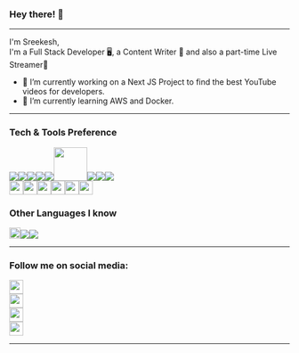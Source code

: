### Hey there! 👋

<!--
**sreekeshiyer/sreekeshiyer** is a ✨ _special_ ✨ repository because its `README.md` (this file) appears on your GitHub profile.

Here are some ideas to get you started:

- 🔭 I’m currently working on ...
- 🌱 I’m currently learning ...
- 👯 I’m looking to collaborate on ...
- 🤔 I’m looking for help with ...
- 💬 Ask me about ...
- 📫 How to reach me: ...
- 😄 Pronouns: ...
- ⚡ Fun fact: ...
-->

---

I'm Sreekesh, <br>
I'm a Full Stack Developer 🖥️, a Content Writer 📓 and also a part-time Live Streamer📡

-   🔭 I’m currently working on a Next JS Project to find the best YouTube videos for developers.
-   🌱 I’m currently learning AWS and Docker.

---

### Tech & Tools Preference

<img src = "https://img.shields.io/badge/-HTML5-E34F26?style=flat&logo=html5&logoColor=white"><img src = "https://img.shields.io/badge/-CSS3-1572B6?style=flat&logo=css3&logoColor=white"><img src="https://img.shields.io/badge/-Bootstrap-563D7C?style=flat&logo=bootstrap&logoColor=white"><img src="https://img.shields.io/badge/-JavaScript-eed718?style=flat&logo=javascript&logoColor=ffffff"><img src="https://img.shields.io/badge/-Sass-cc6699?style=flat&logo=sass&logoColor=ffffff"><img src="https://img.shields.io/badge/-React-000000?style=flat&logo=react&logoColor=00c8ff" width="60px"><img src="https://img.shields.io/badge/-MySQL-F29111?style=flat&logo=mysql&logoColor=FFFFFF"><img src="https://img.shields.io/badge/-Node.js-3C873A?style=flat&logo=Node.js&logoColor=white"><img src="https://img.shields.io/badge/-Firebase-FFA611?style=flat&logo=firebase&logoColor=FFFFFF">
<br>
<img src="https://img.shields.io/badge/Flutter-02569B?style=for-the-badge&logo=flutter&logoColor=white" style="height:25px"><img src= "https://img.shields.io/badge/Laravel-FF2D20?style=for-the-badge&logo=laravel&logoColor=white" height="25px"><img src= "https://img.shields.io/badge/Flask-000000?style=for-the-badge&logo=flask&logoColor=white" height="25px"><img src= "https://img.shields.io/badge/TypeScript-007ACC?style=for-the-badge&logo=typescript&logoColor=white" height="25px"><img src= "https://img.shields.io/badge/Heroku-430098?style=for-the-badge&logo=heroku&logoColor=white" height="25px"><img src = "https://img.shields.io/badge/Amazon_AWS-232F3E?style=for-the-badge&logo=amazon-aws&logoColor=white" height= "25px">

### Other Languages I know

<img src ="https://img.shields.io/badge/Java-ED8B00?style=for-the-badge&logo=java&logoColor=white" style="height:20px"><img src="https://img.shields.io/badge/-C%20&%20C++-659ad2?style=flat&logo=c%2B%2B&logoColor=ffffff"><img src="https://img.shields.io/badge/-Python-black?style=flat&logo=python&logoColor=white">

---

### Follow me on social media:

<a href="https://www.instagram.com/sreekesh.this.side/"><img src="https://img.shields.io/badge/Instagram-E4405F?style=for-the-badge&logo=instagram&logoColor=white" height="25px"></a>
<br>
<a href="https://twitter.com/ZenonTweets"><img src="https://img.shields.io/badge/Twitter-1DA1F2?style=for-the-badge&logo=twitter&logoColor=white" height="25px"></a>
<br>
<a href="https://www.linkedin.com/in/sreekesh-iyer/"><img src="https://img.shields.io/badge/LinkedIn-0077B5?style=for-the-badge&logo=linkedin&logoColor=white" height="25px"></a>
<br>
<a href="https://medium.com/@sreekeshiyer"><img src="https://img.shields.io/badge/Medium-12100E?style=for-the-badge&logo=medium&logoColor=white" height="25px"></a>

---
